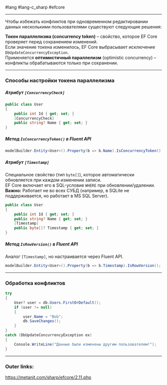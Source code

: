 #lang #lang-c_sharp #efcore 

---
Чтобы избежать конфликтов при одновременном редактировании данных несколькими пользователями существуют следующие решения:

**Токен параллелизма (concurrency token)** – свойство, которое EF Core проверяет перед сохранением изменений.  
Если значение токена изменилось, EF Core выбрасывает исключение `DbUpdateConcurrencyException`.  
Применяется **оптимистичный параллелизм** (optimistic concurrency) – конфликты обрабатываются только при сохранении.  

---
### Способы настройки токена параллелизма  

##### **Атрибут `[ConcurrencyCheck]`**  
  ```csharp
  public class User
  {
      public int Id { get; set; }
      [ConcurrencyCheck]
      public string? Name { get; set; }
  }
  ```  

##### **Метод `IsConcurrencyToken()` в Fluent API**  
  ```csharp
  modelBuilder.Entity<User>().Property(b => b.Name).IsConcurrencyToken();
  ```  

##### **Атрибут `[Timestamp]`**  
Специальное свойство (тип `byte[]`), которое автоматически обновляется при каждом изменении записи.  
EF Core включает его в SQL-условие `WHERE` при обновлении/удалении.  
**Важно:** Работает не во всех СУБД (например, в SQLite не поддерживается, но работает в MS SQL Server).  

  ```csharp
  public class User
  {
      public int Id { get; set; }
      public string? Name { get; set; }
      [Timestamp]
      public byte[]? Timestamp { get; set; }
  }
  ```  

##### **Метод `IsRowVersion()` в Fluent API**  
Аналог `[Timestamp]`, но настраивается через Fluent API.  

  ```csharp
  modelBuilder.Entity<User>().Property(b => b.Timestamp).IsRowVersion();
  ```  

---
### Обработка конфликтов  
 
  ```csharp
  try
  {
      User? user = db.Users.FirstOrDefault();
      if (user != null)
      {
          user.Name = "Bob";
          db.SaveChanges();
      }
  }
  catch (DbUpdateConcurrencyException ex)
  {
      Console.WriteLine("Данные были изменены другим пользователем!");
  }
  ```  

---
### Outer links:
https://metanit.com/sharp/efcore/2.11.php